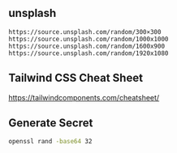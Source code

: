 ## unsplash

```
https://source.unsplash.com/random/300×300
https://source.unsplash.com/random/1000x1000
https://source.unsplash.com/random/1600x900
https://source.unsplash.com/random/1920x1080
```

## Tailwind CSS Cheat Sheet

https://tailwindcomponents.com/cheatsheet/

## Generate Secret

```bash copy
openssl rand -base64 32
```
